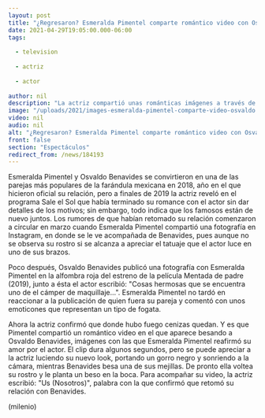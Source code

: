 ```yaml
---
layout: post
title: "¿Regresaron? Esmeralda Pimentel comparte romántico video con Osvaldo Benavides"
date: 2021-04-29T19:05:00.000-06:00
tags:
  
  - television
  
  - actriz
  
  - actor
  
author: nil
description: "La actriz compartió unas románticas imágenes a través de sus historias de Instagram para confirmar que retomó su relación amorosa con Osvaldo Benavides. "
image: "/uploads/2021/images-esmeralda-pimentel-comparte-video-osvaldo.jpg"
video: nil
audio: nil
alt: "¿Regresaron? Esmeralda Pimentel comparte romántico video con Osvaldo Benavides"
front: false
section: "Espectáculos"
redirect_from: /news/184193
---
```


Esmeralda Pimentel y Osvaldo Benavides se convirtieron en una de las parejas más populares de la farándula mexicana en 2018, año en el que hicieron oficial su relación, pero a finales de 2019 la actriz reveló en el programa Sale el Sol que había terminado su romance con el actor sin dar detalles de los motivos; sin embargo, todo indica que los famosos están de nuevo juntos.  Los rumores de que habían retomado su relación comenzaron a circular en marzo cuando Esmeralda Pimentel compartió una fotografía en Instagram, en donde se le ve acompañada de Benavides, pues aunque no se observa su rostro si se alcanza a apreciar el tatuaje que el actor luce en uno de sus brazos.  

Poco después, Osvaldo Benavides publicó una fotografía con Esmeralda Pimentel en la alfombra roja del estreno de la película Mentada de padre (2019), junto a ésta el actor escribió: "Cosas hermosas que se encuentra uno de el cámper de maquillaje...".  Esmeralda Pimentel no tardó en reaccionar a la publicación de quien fuera su pareja y comentó con unos emoticones que representan un tipo de fogata.  

Ahora la actriz confirmó que donde hubo fuego cenizas quedan. Y es que Pimentel compartió un romántico video en el que aparece besando a Osvaldo Benavides, imágenes con las que Esmeralda Pimentel reafirmó su amor por el actor.  El clip dura algunos segundos, pero se puede apreciar a la actriz luciendo su nuevo look, portando un gorro negro y sonriendo a la cámara, mientras Benavides besa una de sus mejillas. De pronto ella voltea su rostro y le planta un beso en la boca.  Para acompañar su video, la actriz escribió: "Us (Nosotros)", palabra con la que confirmó que retomó su relación con Benavides.  

(milenio)